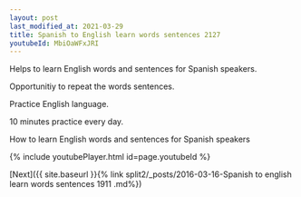 ```yaml
---
layout: post
last_modified_at: 2021-03-29
title: Spanish to English learn words sentences 2127 
youtubeId: MbiOaWFxJRI
---
```

 
 
Helps to learn English words and sentences for Spanish speakers.

Opportunitiy to repeat the words sentences. 

Practice English language. 
 
10 minutes practice every day. 
 
How to learn English words and sentences for Spanish speakers 
 
{% include youtubePlayer.html id=page.youtubeId %}
 
 
[Next]({{ site.baseurl }}{% link  split2/_posts/2016-03-16-Spanish to english learn words sentences 1911 .md%})
 
